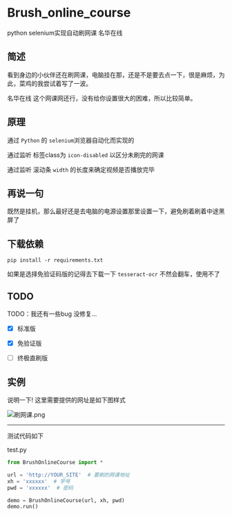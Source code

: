 # Brush_online_course
python selenium实现自动刷网课 名华在线

## 简述

看到身边的小伙伴还在刷网课，电脑挂在那，还是不是要去点一下，很是麻烦，为此，菜鸡的我尝试着写了一波。

名华在线 这个网课网还行，没有给你设置很大的困难，所以比较简单。

## 原理

通过 `Python` 的 `selenium`浏览器自动化而实现的

通过监听 标签class为 `icon-disabled` 以区分未刷完的网课

通过监听 滚动条 `width` 的长度来确定视频是否播放完毕

## 再说一句

既然是挂机，那么最好还是去电脑的电源设置那里设置一下，避免刷着刷着中途黑屏了

## 下载依赖

```
pip install -r requirements.txt
```
如果是选择免验证码版的记得去下载一下 `tesseract-ocr` 不然会翻车，使用不了


## TODO

TODO：我还有一些bug 没修复...
 - [x] 标准版
 - [x] 免验证版
 - [ ] 终极直刷版


## 实例

说明一下!
这里需要提供的网址是如下图样式

![刷网课.png](https://ae01.alicdn.com/kf/H87070e43d54e427088147fc32b2b7a98j.png)

-----

测试代码如下

test.py
```py
from BrushOnlineCourse import *

url = 'http://YOUR_SITE'  # 要刷的网课地址
xh = 'xxxxxx'  # 学号
pwd = 'xxxxxx'  # 密码

demo = BrushOnlineCourse(url, xh, pwd)
demo.run()
```
